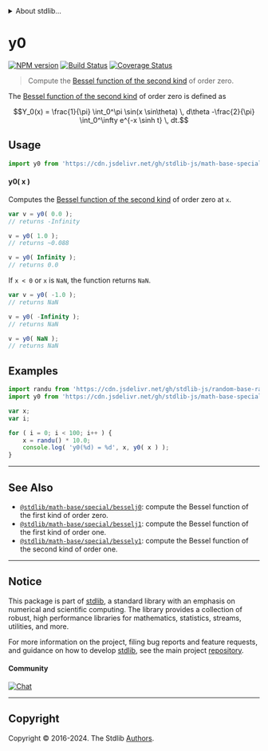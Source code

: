 <!--

@license Apache-2.0

Copyright (c) 2018 The Stdlib Authors.

Licensed under the Apache License, Version 2.0 (the "License");
you may not use this file except in compliance with the License.
You may obtain a copy of the License at

   http://www.apache.org/licenses/LICENSE-2.0

Unless required by applicable law or agreed to in writing, software
distributed under the License is distributed on an "AS IS" BASIS,
WITHOUT WARRANTIES OR CONDITIONS OF ANY KIND, either express or implied.
See the License for the specific language governing permissions and
limitations under the License.

-->


<details>
  <summary>
    About stdlib...
  </summary>
  <p>We believe in a future in which the web is a preferred environment for numerical computation. To help realize this future, we've built stdlib. stdlib is a standard library, with an emphasis on numerical and scientific computation, written in JavaScript (and C) for execution in browsers and in Node.js.</p>
  <p>The library is fully decomposable, being architected in such a way that you can swap out and mix and match APIs and functionality to cater to your exact preferences and use cases.</p>
  <p>When you use stdlib, you can be absolutely certain that you are using the most thorough, rigorous, well-written, studied, documented, tested, measured, and high-quality code out there.</p>
  <p>To join us in bringing numerical computing to the web, get started by checking us out on <a href="https://github.com/stdlib-js/stdlib">GitHub</a>, and please consider <a href="https://opencollective.com/stdlib">financially supporting stdlib</a>. We greatly appreciate your continued support!</p>
</details>

# y0

[![NPM version][npm-image]][npm-url] [![Build Status][test-image]][test-url] [![Coverage Status][coverage-image]][coverage-url] <!-- [![dependencies][dependencies-image]][dependencies-url] -->

> Compute the [Bessel function of the second kind][bessel-second-kind] of order zero.

<section class="intro">

The [Bessel function of the second kind][bessel-second-kind] of order zero is defined as

<!-- <equation class="equation" label="eq:bessel_second_kind_order_zero" align="center" raw="Y_0(x) = \frac{1}{\pi} \int_0^\pi \sin(x \sin\theta) \, d\theta -\frac{2}{\pi} \int_0^\infty  e^{-x \sinh t} \, dt." alt="Bessel function of the second kind of order zero"> -->

```math
Y_0(x) = \frac{1}{\pi} \int_0^\pi \sin(x \sin\theta) \, d\theta -\frac{2}{\pi} \int_0^\infty  e^{-x \sinh t} \, dt.
```

<!-- <div class="equation" align="center" data-raw-text="Y_0(x) = \frac{1}{\pi} \int_0^\pi \sin(x \sin\theta) \, d\theta -\frac{2}{\pi} \int_0^\infty  e^{-x \sinh t} \, dt." data-equation="eq:bessel_second_kind_order_zero">
    <img src="https://cdn.jsdelivr.net/gh/stdlib-js/stdlib@bb29798906e119fcb2af99e94b60407a270c9b32/lib/node_modules/@stdlib/math/base/special/bessely0/docs/img/equation_bessel_second_kind_order_zero.svg" alt="Bessel function of the second kind of order zero">
    <br>
</div> -->

<!-- </equation> -->

</section>

<!-- /.intro -->



<section class="usage">

## Usage

```javascript
import y0 from 'https://cdn.jsdelivr.net/gh/stdlib-js/math-base-special-bessely0@v0.2.2-deno/mod.js';
```

#### y0( x )

Computes the [Bessel function of the second kind][bessel-second-kind] of order zero at `x`.

```javascript
var v = y0( 0.0 );
// returns -Infinity

v = y0( 1.0 );
// returns ~0.088

v = y0( Infinity );
// returns 0.0
```

If `x < 0` or `x` is `NaN`, the function returns `NaN`.

```javascript
var v = y0( -1.0 );
// returns NaN

v = y0( -Infinity );
// returns NaN

v = y0( NaN );
// returns NaN
```

</section>

<!-- /.usage -->

<section class="examples">

## Examples

<!-- eslint no-undef: "error" -->

```javascript
import randu from 'https://cdn.jsdelivr.net/gh/stdlib-js/random-base-randu@deno/mod.js';
import y0 from 'https://cdn.jsdelivr.net/gh/stdlib-js/math-base-special-bessely0@v0.2.2-deno/mod.js';

var x;
var i;

for ( i = 0; i < 100; i++ ) {
    x = randu() * 10.0;
    console.log( 'y0(%d) = %d', x, y0( x ) );
}
```

</section>

<!-- /.examples -->

<!-- Section for related `stdlib` packages. Do not manually edit this section, as it is automatically populated. -->

<section class="related">

* * *

## See Also

-   <span class="package-name">[`@stdlib/math-base/special/besselj0`][@stdlib/math/base/special/besselj0]</span><span class="delimiter">: </span><span class="description">compute the Bessel function of the first kind of order zero.</span>
-   <span class="package-name">[`@stdlib/math-base/special/besselj1`][@stdlib/math/base/special/besselj1]</span><span class="delimiter">: </span><span class="description">compute the Bessel function of the first kind of order one.</span>
-   <span class="package-name">[`@stdlib/math-base/special/bessely1`][@stdlib/math/base/special/bessely1]</span><span class="delimiter">: </span><span class="description">compute the Bessel function of the second kind of order one.</span>

</section>

<!-- /.related -->

<!-- Section for all links. Make sure to keep an empty line after the `section` element and another before the `/section` close. -->


<section class="main-repo" >

* * *

## Notice

This package is part of [stdlib][stdlib], a standard library with an emphasis on numerical and scientific computing. The library provides a collection of robust, high performance libraries for mathematics, statistics, streams, utilities, and more.

For more information on the project, filing bug reports and feature requests, and guidance on how to develop [stdlib][stdlib], see the main project [repository][stdlib].

#### Community

[![Chat][chat-image]][chat-url]

---

## Copyright

Copyright &copy; 2016-2024. The Stdlib [Authors][stdlib-authors].

</section>

<!-- /.stdlib -->

<!-- Section for all links. Make sure to keep an empty line after the `section` element and another before the `/section` close. -->

<section class="links">

[npm-image]: http://img.shields.io/npm/v/@stdlib/math-base-special-bessely0.svg
[npm-url]: https://npmjs.org/package/@stdlib/math-base-special-bessely0

[test-image]: https://github.com/stdlib-js/math-base-special-bessely0/actions/workflows/test.yml/badge.svg?branch=v0.2.2
[test-url]: https://github.com/stdlib-js/math-base-special-bessely0/actions/workflows/test.yml?query=branch:v0.2.2

[coverage-image]: https://img.shields.io/codecov/c/github/stdlib-js/math-base-special-bessely0/main.svg
[coverage-url]: https://codecov.io/github/stdlib-js/math-base-special-bessely0?branch=main

<!--

[dependencies-image]: https://img.shields.io/david/stdlib-js/math-base-special-bessely0.svg
[dependencies-url]: https://david-dm.org/stdlib-js/math-base-special-bessely0/main

-->

[chat-image]: https://img.shields.io/gitter/room/stdlib-js/stdlib.svg
[chat-url]: https://app.gitter.im/#/room/#stdlib-js_stdlib:gitter.im

[stdlib]: https://github.com/stdlib-js/stdlib

[stdlib-authors]: https://github.com/stdlib-js/stdlib/graphs/contributors

[umd]: https://github.com/umdjs/umd
[es-module]: https://developer.mozilla.org/en-US/docs/Web/JavaScript/Guide/Modules

[deno-url]: https://github.com/stdlib-js/math-base-special-bessely0/tree/deno
[deno-readme]: https://github.com/stdlib-js/math-base-special-bessely0/blob/deno/README.md
[umd-url]: https://github.com/stdlib-js/math-base-special-bessely0/tree/umd
[umd-readme]: https://github.com/stdlib-js/math-base-special-bessely0/blob/umd/README.md
[esm-url]: https://github.com/stdlib-js/math-base-special-bessely0/tree/esm
[esm-readme]: https://github.com/stdlib-js/math-base-special-bessely0/blob/esm/README.md
[branches-url]: https://github.com/stdlib-js/math-base-special-bessely0/blob/main/branches.md

[bessel-second-kind]: https://en.wikipedia.org/wiki/Bessel_function#Bessel_functions_of_the_second_kind:_Y.CE.B1

<!-- <related-links> -->

[@stdlib/math/base/special/besselj0]: https://github.com/stdlib-js/math-base-special-besselj0/tree/deno

[@stdlib/math/base/special/besselj1]: https://github.com/stdlib-js/math-base-special-besselj1/tree/deno

[@stdlib/math/base/special/bessely1]: https://github.com/stdlib-js/math-base-special-bessely1/tree/deno

<!-- </related-links> -->

</section>

<!-- /.links -->
